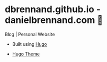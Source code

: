 # dbrennand.github.io - danielbrennand.com 🤖

Blog | Personal Website

* Built using [Hugo](https://gohugo.io/)

* [Hugo Theme](https://github.com/adityatelange/hugo-PaperMod)
